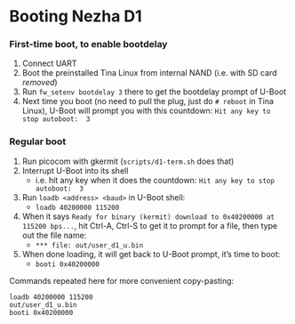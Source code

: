 # Booting Nezha D1

### First-time boot, to enable bootdelay

1. Connect UART
1. Boot the preinstalled Tina Linux from internal NAND (i.e. with SD card *removed*)
1. Run `fw_setenv bootdelay 3` there to get the bootdelay prompt of U-Boot
1. Next time you boot (no need to pull the plug, just do `# reboot` in Tina Linux),
   U-Boot will prompt you with this countdown:
   `Hit any key to stop autoboot:  3`

### Regular boot

1. Run picocom with gkermit (`scripts/d1-term.sh` does that)
1. Interrupt U-Boot into its shell
    * i.e. hit any key when it does the countdown: `Hit any key to stop autoboot:  3`
1. Run `loadb <address> <baud>` in U-Boot shell:
    * `loadb 40200000 115200`
1. When it says `Ready for binary (kermit) download to 0x40200000 at 115200 bps...`,
   hit Ctrl-A, Ctrl-S to get it to prompt for a file, then type out the file name:
    * `*** file: out/user_d1_u.bin`
1. When done loading, it will get back to U-Boot prompt, it’s time to boot:
    * `booti 0x40200000`

Commands repeated here for more convenient copy-pasting:
```
loadb 40200000 115200
out/user_d1_u.bin
booti 0x40200000
```
